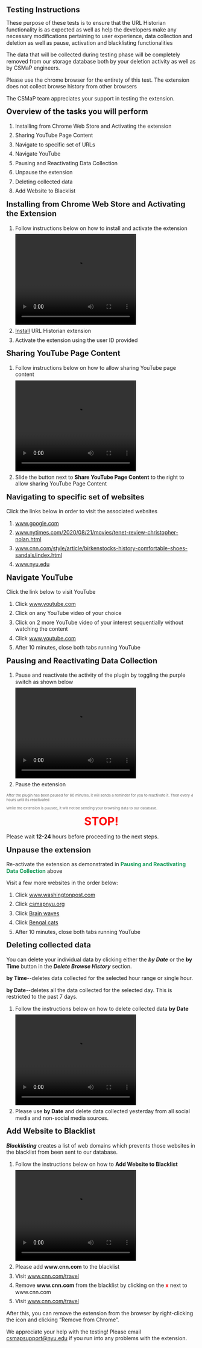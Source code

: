 # Testing Instructions
<html>
	<head>
	 	<style> 
		 	h1, h2, h3, h4, p, li { 
				line-height: 1.25;
				font-size:	20px;
				margin-top: 0.5em;
			}
			p,ol,li,video {
				margin-top: 0.5em;
				font-size: 14px ;
			}
			.blink-two {
		        animation: blinker-two 1.5s linear infinite;
		      }
		    @keyframes blinker-two {
		        100% {
		          opacity: 0;
		        }
		      }
		</style>
	</head>
	<body>
		<p>These purpose of these tests is to ensure that the URL Historian functionality is as expected as well as help the developers make any necessary modifications pertaining to user experience, data collection and deletion as well as pause, activation and blacklisting functionalities</p>
		<p>The data that will be collected during testing phase will be completely removed from our storage database both by your deletion activity as well as by CSMaP engineers. </p>
		<p>Please use the chrome browser for the entirety of this test. The extension does not collect browse history from other browsers</p>
		<p>The CSMaP team appreciates your support in testing the extension.</p>
		<div>
			<h2> Overview of the tasks you will perform </h2>
				<ol>
					<li> Installing from Chrome Web Store and Activating the extension</li>
					<li> Sharing YouTube Page Content</li>
					<li> Navigate to specific set of URLs</li>
					<li> Navigate YouTube</li>
					<li> Pausing and Reactivating Data Collection</li>
		            <li> Unpause the extension</li>
					<li> Deleting collected data</li>
					<li> Add Website to Blacklist</li>
				</ol>
		</div>
		<div>
			<h2>Installing from Chrome Web Store and Activating the Extension</h2>
			<ol>
				<li>Follow instructions below on how to install and activate the extension</li>
					<video width="320" height="240" controls>
			  		<source src="videos/uh_new/uh_install_activate.mp4" type="video/mp4"></video>
			  <li><a href="https://chrome.google.com/webstore/detail/url-historian/imdfbahhoamgbblienjdoeafphlngdim/related?hl=en" target="_blank" rel="noopener noreferrer">Install</a> URL Historian extension </li>
			  <li> Activate the extension using the user ID provided</li>
			 </ol>
		</div> 
		<div>
			<h2>Sharing YouTube Page Content</h2>
			<ol>
				<li>Follow instructions below on how to allow sharing YouTube page content</li>
					<video width="320" height="240" controls>
			  		<source src="videos/uh_new/uh_yt_share.mp4" type="video/mp4"></video>
			  <li> Slide the button next to <b>Share YouTube Page Content</b> to the right to allow sharing YouTube Page Content</li>
			 </ol>
		</div> 
		<div>
			<h2> Navigating to specific set of websites</h2>
			<p> Click the links below in order to visit the associated websites</p>
			<ol>
				<li><a href="https://www.google.com" target="_blank" rel="noopener noreferrer">www.google.com</a></li>
				<li><a href="https://www.nytimes.com/2020/08/21/movies/tenet-review-christopher-nolan.html" target="_blank" rel="noopener noreferrer">www.nytimes.com/2020/08/21/movies/tenet-review-christopher-nolan.html</a></li>
				<li><a href="https://www.cnn.com/style/article/birkenstocks-history-comfortable-shoes-sandals/index.html" target="_blank" rel="noopener noreferrer">www.cnn.com/style/article/birkenstocks-history-comfortable-shoes-sandals/index.html</a></li>
				<li><a href="https://www.nyu.edu" target="_blank" rel="noopener noreferrer">www.nyu.edu</a></li>
			</ol>
		</div>
		<div>
			<h2> Navigate YouTube</h2>
			<p> Click the link below to visit YouTube</p>
			<ol>
				<li>Click <a href="https://www.youtube.com" target="_blank" rel="noopener noreferrer">www.youtube.com</a></li>
				<li>Click on any YouTube video of your choice </li>
				<li>Click on 2 more YouTube video of your interest sequentially without watching the content</li>
				<li>Click <a href="https://www.youtube.com" target="_blank" rel="noopener noreferrer">www.youtube.com</a></li>
				<li>After 10 minutes, close both tabs running YouTube</li>
			</ol>
		</div>
		<div>
			<h2>Pausing and Reactivating Data Collection</h2>
			<ol>
				<li>Pause and reactivate the activity of the plugin by toggling the purple switch as shown below</li>
				<video width="320" height="240" controls>
			  		<source src="videos/uh_new/pause_activate.mp4" type="video/mp4">
			  	</video>
			  	<li>Pause the extension</li>
			</ol>
			<p style="font-size: 0.6rem; color: #686868" >After the plugin has been paused for 60 minutes, it will sends a reminder for you to reactivate it. Then every 4 hours until its reactivated</p>
			<p style="font-size: 0.6rem; color: #686868">While the extension is paused, it will not be sending your browsing data to our database.</p>
		</div>
		<div>
			<h1 class="blink-two" ><center><strong style="font-size: 30px; color: #FF0000">STOP!</strong></center></h1> 
			<p>Please wait <strong>12-24</strong> hours before proceeding to the next steps.</p> 
		</div>
		<div>
			<h2>Unpause the extension</h2>
			<p>Re-activate the extension as demonstrated in <strong style="color: #159957"> Pausing and Reactivating Data Collection</strong> above</p>
			<p>Visit a few more websites in the order below:</p>
			<ol>
				<li>Click <a href="https://www.washingtonpost.com/entertainment/music/qanda-with-yo-yo-ma-how-music-can-be-like-touch-during-these-socially-distant-times/2020/08/13/9725a22c-db07-11ea-8051-d5f887d73381_story.html" target="_blank" rel="noopener noreferrer">www.washingtonpost.com</a></li>
				<li>Click <a href="https://csmapnyu.org/" target="_blank" rel="noopener noreferrer">csmapnyu.org</a></li>
				<li>Click <a href="https://www.youtube.com/watch?v=gvpuOBezW0w" target="_blank" rel="noopener noreferrer">Brain waves</a></li>
				<li>Click <a href="https://www.youtube.com/watch?v=FVGhzxzx88M" target="_blank" rel="noopener noreferrer">Bengal cats</a></li>
				<li>After 10 minutes, close both tabs running YouTube</li>
			</ol>
		</div>
		<div>
			<h2>Deleting collected data</h2>
			<p> You can delete your individual data by clicking either the <strong><em>by Date</em></strong> or the <strong>by Time</strong> button in the <strong><em>Delete Browse History</em></strong> section.</p>
			<p><strong>by Time</strong>--deletes data collected for the selected hour range or single hour.</p>
			<p><strong>by Date</strong>--deletes all the data collected for the selected day. This is restricted to the past 7 days.</p>
			<ol>
				<li>Follow the instructions below on how to delete collected data <strong>by Date</strong></li>
				<video width="320" height="240" controls><source src="videos/uh_new/uh_delbydate.mp4" type="video/mp4"></video>
				<li>Please use <strong>by Date</strong> and delete data collected yesterday from all social media and non-social media sources.</li>
			</ol>
		</div>
		<div>
			<h2>Add Website to Blacklist</h2>
			<p> <strong><em>Blacklisting</em></strong> creates a list of web domains which prevents those websites in the blacklist from been sent to our database.</p>
			<ol>
				<li>Follow the instructions below on how to <strong>Add Website to Blacklist</strong></li>
				<video width="320" height="240" controls><source src="videos/uh_new/uh_blacklist.mp4" type="video/mp4"></video>
			  	<li>Please add <strong>www.cnn.com</strong> to the blacklist</li>
				<li>Visit <a href="https://www.cnn.com/travel/destinations/colorado" target="_blank" rel="noopener noreferrer">www.cnn.com/travel</a></li>
				<li>Remove <strong>www.cnn.com</strong> from the blacklist by clicking on the <strong style="color: #FF0000 ">x</strong> next to www.cnn.com</li>
				<li>Visit <a href="https://www.cnn.com/travel/destinations/colorado" target="_blank" rel="noopener noreferrer">www.cnn.com/travel</a></li>
			</ol>
		</div>
		<p>After this, you can remove the extension from the browser by right-clicking the icon and clicking “Remove from Chrome”.</p>
		<p>We appreciate your help with the testing! Please email <a href="csmapsupport@nyu.edu">csmapsupport@nyu.edu</a> if you run into any problems with the extension.</p>
	</body>
</html>